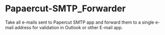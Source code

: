 # Papaercut-SMTP_Forwarder
Take all e-mails sent to Papercut SMTP app and forward them to a single e-mail address for validation in Outlook or other E-mail app.

